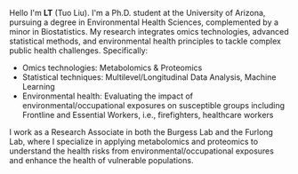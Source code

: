 Hello I'm **LT** (Tuo Liu). I'm a Ph.D. student at the University of Arizona, pursuing a degree in Environmental Health Sciences, complemented by a minor in Biostatistics. My research integrates omics technologies, advanced statistical methods, and environmental health principles to tackle complex public health challenges. Specifically:

- Omics technologies: Metabolomics & Proteomics
- Statistical techniques: Multilevel/Longitudinal Data Analysis, Machine Learning
- Environmental health: Evaluating the impact of environmental/occupational exposures on susceptible groups including Frontline and Essential Workers, i.e., firefighters, healthcare workers

I work as a Research Associate in both the Burgess Lab and the Furlong Lab, where I specialize in applying metabolomics and proteomics to understand the health risks from environmental/occupational exposures and enhance the health of vulnerable populations.
